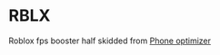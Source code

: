 # RBLX
Roblox fps booster half skidded from [Phone optimizer](https://github.com/josephworks/OptimizerFree)
